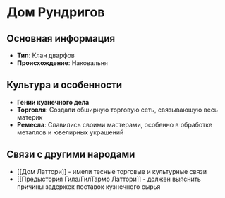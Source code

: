 # Дом Рундригов

## Основная информация
- **Тип**: Клан дварфов
- **Происхождение**: Наковальня
 

## Культура и особенности
- **Гении кузнечного дела**
- **Торговля**: Создали обширную торговую сеть, связывающую весь материк
- **Ремесла**: Славились своими мастерами, особенно в обработке металлов и ювелирных украшений
 
 
## Связи с другими народами
- [[Дом Латтори]] - имели тесные торговые и культурные связи
- [[Предыстория Гила/ГилТармо Латтори]] - должен выяснить причины задержек поставок кузнечного сырья
